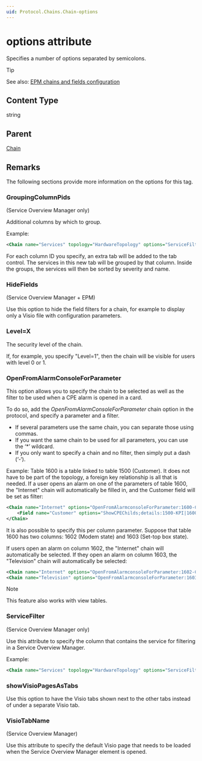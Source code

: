 ```yaml
---
uid: Protocol.Chains.Chain-options
---
```


# options attribute

Specifies a number of options separated by semicolons.

> [!TIP]
> See also: [EPM chains and fields configuration](xref:EPMManagerChainsAndFields)

## Content Type

string

## Parent

[Chain](xref:Protocol.Chains.Chain)

## Remarks

The following sections provide more information on the options for this tag.

### GroupingColumnPids

<!-- RN 5987 -->

(Service Overview Manager only)

Additional columns by which to group.

Example:

```xml
<Chain name="Services" topology="HardwareTopology" options="ServiceFilter:12402; HideFields;VisioTabName:Kingdom;GroupingColumnPids:12401,12402,12403"></Chain>
```

For each column ID you specify, an extra tab will be added to the tab control. The services in this new tab will be grouped by that column. Inside the groups, the services will then be sorted by severity and name.

### HideFields

(Service Overview Manager + EPM)

Use this option to hide the field filters for a chain, for example to display only a Visio file with configuration parameters.

### Level=X

<!-- RN 7478 -->

The security level of the chain.

If, for example, you specify "Level=1", then the chain will be visible for users with level 0 or 1.

### OpenFromAlarmConsoleForParameter

<!-- RN 8085/8374/8653 -->

This option allows you to specify the chain to be selected as well as the filter to be used when a CPE alarm is opened in a card.

To do so, add the *OpenFromAlarmConsoleForParameter* chain option in the protocol, and specify a parameter and a filter.

- If several parameters use the same chain, you can separate those using commas.
- If you want the same chain to be used for all parameters, you can use the ‘*’ wildcard.
- If you only want to specify a chain and no filter, then simply put a dash (‘-‘).

Example: Table 1600 is a table linked to table 1500 (Customer). It does not have to be part of the topology, a foreign key relationship is all that is needed. If a user opens an alarm on one of the parameters of table 1600, the "Internet" chain will automatically be filled in, and the Customer field will be set as filter:

```xml
<Chain name="Internet" options="OpenFromAlarmconsoleForParameter:1600-Customer">
    <Field name="Customer" options="ShowCPEChilds;details:1500-KPI|1600;displayInFilter; ShowBubbleupAndInstanceAlarmLevel;ShowSiblings" pid="1502"/>
</Chain>
```

It is also possible to specify this per column parameter. Suppose that table 1600 has two columns: 1602 (Modem state) and 1603 (Set-top box state).

If users open an alarm on column 1602, the "Internet" chain will automatically be selected. If they open an alarm on column 1603, the "Television" chain will automatically be selected:

```xml
<Chain name="Internet" options="OpenFromAlarmconsoleForParameter:1602-Customer"></Chain>
<Chain name="Television" options="OpenFromAlarmconsoleForParameter:1603-Customer">
```

> [!NOTE]
> This feature also works with view tables.

### ServiceFilter

(Service Overview Manager only)

Use this attribute to specify the column that contains the service for filtering in a Service Overview Manager.

Example:

```xml
<Chain name="Services" topology="HardwareTopology" options="ServiceFilter:1033;HideFields;VisioTabName:overview//sweden;GroupingColumnPids:1004,1005"/>
```

### showVisioPagesAsTabs

<!-- RN 14811 -->

Use this option to have the Visio tabs shown next to the other tabs instead of under a separate Visio tab.

### VisioTabName

(Service Overview Manager)

Use this attribute to specify the default Visio page that needs to be loaded when the Service Overview Manager element is opened.
